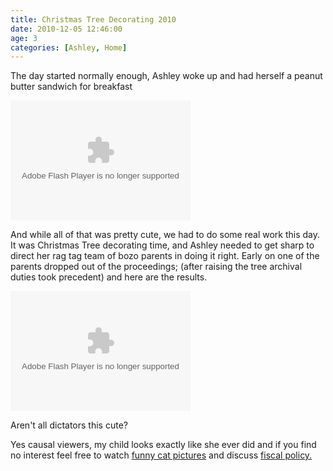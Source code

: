 ```yaml
---
title: Christmas Tree Decorating 2010
date: 2010-12-05 12:46:00
age: 3
categories: [Ashley, Home]
---
```

<p>The day started normally enough, Ashley woke up and had herself a peanut butter sandwich for breakfast</p>  <p><embed type="application/x-shockwave-flash" src="http://picasaweb.google.com/s/c/bin/slideshow.swf" width="288" height="192" flashvars="host=picasaweb.google.com&amp;hl=en_US&amp;feat=flashalbum&amp;RGB=0x000000&amp;feed=http%3A%2F%2Fpicasaweb.google.com%2Fdata%2Ffeed%2Fapi%2Fuser%2Fwyseguys%2Falbumid%2F5555030246260963633%3Falt%3Drss%26kind%3Dphoto%26authkey%3DGv1sRgCNvQ6Y_7wqipVw%26hl%3Den_US" pluginspage="http://www.macromedia.com/go/getflashplayer" /> </p>  <p>And while all of that was pretty cute, we had to do some real work this day. It was Christmas Tree decorating time, and Ashley needed to get sharp to direct her rag tag team of bozo parents in doing it right. Early on one of the parents dropped out of the proceedings; (after raising the tree archival duties took precedent) and here are the results.</p>  <p><embed type="application/x-shockwave-flash" src="http://picasaweb.google.com/s/c/bin/slideshow.swf" width="288" height="192" flashvars="host=picasaweb.google.com&amp;hl=en_US&amp;feat=flashalbum&amp;RGB=0x000000&amp;feed=http%3A%2F%2Fpicasaweb.google.com%2Fdata%2Ffeed%2Fapi%2Fuser%2Fwyseguys%2Falbumid%2F5555030319212175809%3Falt%3Drss%26kind%3Dphoto%26authkey%3DGv1sRgCM2XhojDvKSn5wE%26hl%3Den_US" pluginspage="http://www.macromedia.com/go/getflashplayer" /> </p>  <p>Aren't all dictators this cute?</p>  <p>Yes causal viewers, my child looks exactly like she ever did and if you find no interest feel free to watch <a title="Whoa, so much better than personal photos" href="http://icanhascheezburger.com/" rel="nofollow" target="_blank">funny cat pictures</a> and discuss <a title="Go read boring stuff.  Haters gonna hate" href="http://en.wikipedia.org/wiki/Fiscal_policy" rel="nofollow" target="_blank">fiscal policy.
